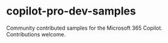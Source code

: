 # copilot-pro-dev-samples
Community contributed samples for the Microsoft 365 Copilot. Contributions welcome.
